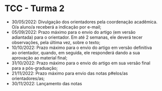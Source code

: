 # TCC - Turma 2

- 30/05/2022: Divulgação dos orientadores pela coordenação acadêmica. O/a aluno/a receberá a indicação por e-mail;
- 05/09/2022: Prazo máximo para o envio do artigo (em versão adiantada) para o orientador. Em até 2 semanas, ele deverá tecer observações, pela última vez, sobre o texto;
- 10/10/2022: Prazo máximo para o envio do artigo em versão definitiva ao orientador, quando, em seguida, ele responderá dando a sua aprovação ao material final;
- 31/10/2022: Prazo máximo para o envio do artigo em sua versão final para a pós-graduação;
- 21/11/2022: Prazo máximo para envio das notas p#elos/as orientadores/as;
- 30/11/2022: Lançamento das notas
